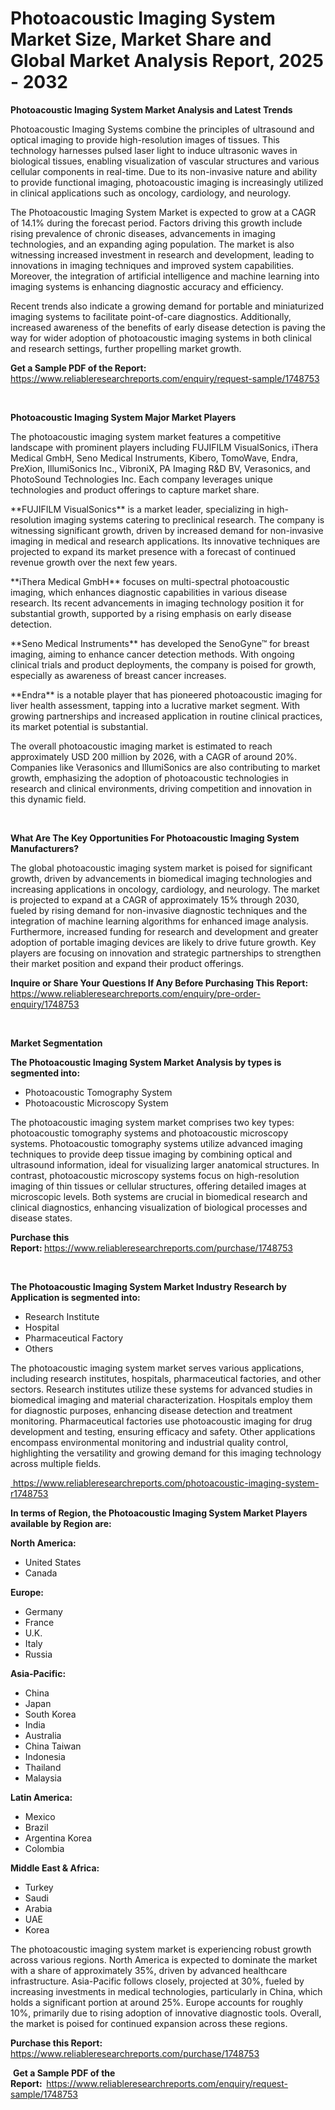 <p><h1>Photoacoustic Imaging System Market Size, Market Share and Global Market Analysis Report, 2025 - 2032</h1></p><p><strong>Photoacoustic Imaging System Market Analysis and Latest Trends</strong></p>
<p><p>Photoacoustic Imaging Systems combine the principles of ultrasound and optical imaging to provide high-resolution images of tissues. This technology harnesses pulsed laser light to induce ultrasonic waves in biological tissues, enabling visualization of vascular structures and various cellular components in real-time. Due to its non-invasive nature and ability to provide functional imaging, photoacoustic imaging is increasingly utilized in clinical applications such as oncology, cardiology, and neurology.</p><p>The Photoacoustic Imaging System Market is expected to grow at a CAGR of 14.1% during the forecast period. Factors driving this growth include rising prevalence of chronic diseases, advancements in imaging technologies, and an expanding aging population. The market is also witnessing increased investment in research and development, leading to innovations in imaging techniques and improved system capabilities. Moreover, the integration of artificial intelligence and machine learning into imaging systems is enhancing diagnostic accuracy and efficiency.</p><p>Recent trends also indicate a growing demand for portable and miniaturized imaging systems to facilitate point-of-care diagnostics. Additionally, increased awareness of the benefits of early disease detection is paving the way for wider adoption of photoacoustic imaging systems in both clinical and research settings, further propelling market growth.</p></p>
<p><strong>Get a Sample PDF of the Report:&nbsp;</strong> <a href="https://www.reliableresearchreports.com/enquiry/request-sample/1748753?utm_campaign=123&utm_medium=2&utm_source=Github&utm_content=ia&utm_term=18042025&utm_id=photoacoustic-imaging-system">https://www.reliableresearchreports.com/enquiry/request-sample/1748753</a></p>
<p>&nbsp;</p>
<p><strong>Photoacoustic Imaging System Major Market Players</strong></p>
<p><p>The photoacoustic imaging system market features a competitive landscape with prominent players including FUJIFILM VisualSonics, iThera Medical GmbH, Seno Medical Instruments, Kibero, TomoWave, Endra, PreXion, IllumiSonics Inc., VibroniX, PA Imaging R&D BV, Verasonics, and PhotoSound Technologies Inc. Each company leverages unique technologies and product offerings to capture market share.</p><p>**FUJIFILM VisualSonics** is a market leader, specializing in high-resolution imaging systems catering to preclinical research. The company is witnessing significant growth, driven by increased demand for non-invasive imaging in medical and research applications. Its innovative techniques are projected to expand its market presence with a forecast of continued revenue growth over the next few years.</p><p>**iThera Medical GmbH** focuses on multi-spectral photoacoustic imaging, which enhances diagnostic capabilities in various disease research. Its recent advancements in imaging technology position it for substantial growth, supported by a rising emphasis on early disease detection.</p><p>**Seno Medical Instruments** has developed the SenoGyne™ for breast imaging, aiming to enhance cancer detection methods. With ongoing clinical trials and product deployments, the company is poised for growth, especially as awareness of breast cancer increases.</p><p>**Endra** is a notable player that has pioneered photoacoustic imaging for liver health assessment, tapping into a lucrative market segment. With growing partnerships and increased application in routine clinical practices, its market potential is substantial.</p><p>The overall photoacoustic imaging market is estimated to reach approximately USD 200 million by 2026, with a CAGR of around 20%. Companies like Verasonics and IllumiSonics are also contributing to market growth, emphasizing the adoption of photoacoustic technologies in research and clinical environments, driving competition and innovation in this dynamic field.</p></p>
<p>&nbsp;</p>
<p><strong>What Are The Key Opportunities For Photoacoustic Imaging System Manufacturers?</strong></p>
<p><p>The global photoacoustic imaging system market is poised for significant growth, driven by advancements in biomedical imaging technologies and increasing applications in oncology, cardiology, and neurology. The market is projected to expand at a CAGR of approximately 15% through 2030, fueled by rising demand for non-invasive diagnostic techniques and the integration of machine learning algorithms for enhanced image analysis. Furthermore, increased funding for research and development and greater adoption of portable imaging devices are likely to drive future growth. Key players are focusing on innovation and strategic partnerships to strengthen their market position and expand their product offerings.</p></p>
<p><strong>Inquire or Share Your Questions If Any Before Purchasing This Report:</strong> <a href="https://www.reliableresearchreports.com/enquiry/pre-order-enquiry/1748753?utm_campaign=123&utm_medium=2&utm_source=Github&utm_content=ia&utm_term=18042025&utm_id=photoacoustic-imaging-system">https://www.reliableresearchreports.com/enquiry/pre-order-enquiry/1748753</a></p>
<p>&nbsp;</p>
<p><strong>Market Segmentation</strong></p>
<p><strong>The Photoacoustic Imaging System Market Analysis by types is segmented into:</strong></p>
<p><ul><li>Photoacoustic Tomography System</li><li>Photoacoustic Microscopy System</li></ul></p>
<p><p>The photoacoustic imaging system market comprises two key types: photoacoustic tomography systems and photoacoustic microscopy systems. Photoacoustic tomography systems utilize advanced imaging techniques to provide deep tissue imaging by combining optical and ultrasound information, ideal for visualizing larger anatomical structures. In contrast, photoacoustic microscopy systems focus on high-resolution imaging of thin tissues or cellular structures, offering detailed images at microscopic levels. Both systems are crucial in biomedical research and clinical diagnostics, enhancing visualization of biological processes and disease states.</p></p>
<p><strong>Purchase this Report:&nbsp;</strong><a href="https://www.reliableresearchreports.com/purchase/1748753?utm_campaign=123&utm_medium=2&utm_source=Github&utm_content=ia&utm_term=18042025&utm_id=photoacoustic-imaging-system">https://www.reliableresearchreports.com/purchase/1748753</a></p>
<p>&nbsp;</p>
<p><strong>The Photoacoustic Imaging System Market Industry Research by Application is segmented into:</strong></p>
<p><ul><li>Research Institute</li><li>Hospital</li><li>Pharmaceutical Factory</li><li>Others</li></ul></p>
<p><p>The photoacoustic imaging system market serves various applications, including research institutes, hospitals, pharmaceutical factories, and other sectors. Research institutes utilize these systems for advanced studies in biomedical imaging and material characterization. Hospitals employ them for diagnostic purposes, enhancing disease detection and treatment monitoring. Pharmaceutical factories use photoacoustic imaging for drug development and testing, ensuring efficacy and safety. Other applications encompass environmental monitoring and industrial quality control, highlighting the versatility and growing demand for this imaging technology across multiple fields.</p></p>
<p><a href="https://www.reliableresearchreports.com/photoacoustic-imaging-system-r1748753?utm_campaign=123&utm_medium=2&utm_source=Github&utm_content=ia&utm_term=18042025&utm_id=photoacoustic-imaging-system">&nbsp;https://www.reliableresearchreports.com/photoacoustic-imaging-system-r1748753</a></p>
<p><strong>In terms of Region, the Photoacoustic Imaging System Market Players available by Region are:</strong></p>
<p>
    <p> <strong> North America: </strong>
        <ul>
            <li>United States</li>
            <li>Canada</li>
        </ul>
        </p> 
    <p> <strong> Europe: </strong>
        <ul>
            <li>Germany</li>
            <li>France</li>
            <li>U.K.</li>
            <li>Italy</li>
            <li>Russia</li>
        </ul>
        </p> 
    <p> <strong> Asia-Pacific: </strong>
        <ul>
            <li>China</li>
            <li>Japan</li>
            <li>South Korea</li>
            <li>India</li>
            <li>Australia</li>
            <li>China Taiwan</li>
            <li>Indonesia</li>
            <li>Thailand</li>
            <li>Malaysia</li>
        </ul>
        </p> 
    <p> <strong> Latin America: </strong>
        <ul>
            <li>Mexico</li>
            <li>Brazil</li>
            <li>Argentina Korea</li>
            <li>Colombia</li>
        </ul>
        </p> 
    <p> <strong> Middle East & Africa: </strong>
        <ul>
            <li>Turkey</li>
            <li>Saudi</li>
            <li>Arabia</li>
            <li>UAE</li>
            <li>Korea</li>
        </ul>
    </p>
    </p>
<p><p>The photoacoustic imaging system market is experiencing robust growth across various regions. North America is expected to dominate the market with a share of approximately 35%, driven by advanced healthcare infrastructure. Asia-Pacific follows closely, projected at 30%, fueled by increasing investments in medical technologies, particularly in China, which holds a significant portion at around 25%. Europe accounts for roughly 10%, primarily due to rising adoption of innovative diagnostic tools. Overall, the market is poised for continued expansion across these regions.</p></p>
<p><strong>Purchase this Report: </strong><a href="https://www.reliableresearchreports.com/purchase/1748753?utm_campaign=123&utm_medium=2&utm_source=Github&utm_content=ia&utm_term=18042025&utm_id=photoacoustic-imaging-system">https://www.reliableresearchreports.com/purchase/1748753</a></p>
<p>&nbsp;<strong>Get a Sample PDF of the Report:&nbsp;&nbsp;</strong><a href="https://www.reliableresearchreports.com/enquiry/request-sample/1748753?utm_campaign=123&utm_medium=2&utm_source=Github&utm_content=ia&utm_term=18042025&utm_id=photoacoustic-imaging-system">https://www.reliableresearchreports.com/enquiry/request-sample/1748753</a></p>
<p><strong></strong></p>
<p><p></p><p></p><p></p></p>